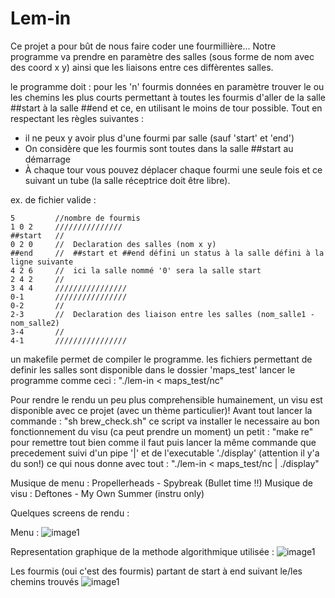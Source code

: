 # Lem-in

Ce projet a pour bût de nous faire coder une fourmillière...
Notre programme va prendre en paramètre des salles (sous forme de nom avec des coord x y)
ainsi que les liaisons entre ces diffèrentes salles.

le programme doit : pour les 'n' fourmis données en paramètre trouver le ou les chemins les plus courts
permettant à toutes les fourmis d'aller de la salle ##start à la salle ##end et ce, en utilisant le moins de tour possible.
Tout en respectant les règles suivantes : 
  - il ne peux y avoir plus d'une fourmi par salle (sauf 'start' et 'end')
  - On considère que les fourmis sont toutes dans la salle ##start au démarrage
  - À chaque tour vous pouvez déplacer chaque fourmi une seule fois et ce suivant un tube (la salle réceptrice doit être libre).
  
ex. de fichier valide :
  
```
5         //nombre de fourmis
1 0 2     ///////////////
##start   //
0 2 0     //  Declaration des salles (nom x y)
##end     //  ##start et ##end défini un status à la salle défini à la ligne suivante
4 2 6     //  ici la salle nommé '0' sera la salle start
2 4 2     //
3 4 4     ////////////////
0-1       ////////////////
0-2       //
2-3       //  Declaration des liaison entre les salles (nom_salle1 - nom_salle2)
3-4       //
4-1       ////////////////
```

un makefile permet de compiler le programme.
les fichiers permettant de definir les salles sont disponible dans le dossier 'maps_test'
lancer le programme comme ceci : "./lem-in < maps_test/nc"

Pour rendre le rendu un peu plus comprehensible humainement, un visu est disponible avec ce projet (avec un thème particulier)!
Avant tout lancer la commande : "sh brew_check.sh" ce script va installer le necessaire au bon fonctionnement du visu (ca peut prendre un moment)
un petit : "make re" pour remettre tout bien comme il faut
puis lancer la même commande que precedement suivi d'un pipe '|' et de l'executable './display' (attention il y'a du son!)
ce qui nous donne avec tout : "./lem-in < maps_test/nc | ./display"

Musique de menu : Propellerheads - Spybreak (Bullet time !!)
Musique de visu : Deftones - My Own Summer (instru only)

Quelques screens de rendu :

Menu :
![image1](https://github.com/ncoursol/Lem-in/blob/master/img/screenshot/image1.png)

Representation graphique de la methode algorithmique utilisée :
![image1](https://github.com/ncoursol/Lem-in/blob/master/img/screenshot/image2.png)

Les fourmis (oui c'est des fourmis) partant de start à end suivant le/les chemins trouvés
![image1](https://github.com/ncoursol/Lem-in/blob/master/img/screenshot/image3.png)
